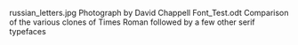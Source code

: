 russian_letters.jpg
	Photograph by David Chappell
Font\_Test.odt
	Comparison of the various clones of Times Roman followed by a few other
	serif typefaces
